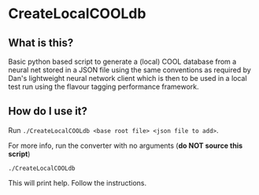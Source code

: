 # CreateLocalCOOLdb

What is this?
-------------
Basic python based script to generate a (local) COOL database from a neural net stored in a JSON file using the same conventions as required by Dan's lightweight neural network client which is then to be used in a local test run using the flavour tagging performance framework.


How do I use it?
----------------
Run `./CreateLocalCOOLdb <base root file> <json file to add>`.

For more info, run the converter with no arguments (**do NOT source
this script**)

```
./CreateLocalCOOLdb
```

This will print help. Follow the instructions.
